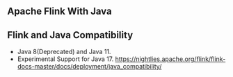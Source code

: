 ## Apache Flink With Java
## Flink and Java Compatibility
- Java 8(Deprecated) and Java 11.
- Experimental Support for Java 17.
https://nightlies.apache.org/flink/flink-docs-master/docs/deployment/java_compatibility/
